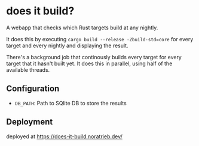 # does it build?

A webapp that checks which Rust targets build at any nightly.

It does this by executing `cargo build --release -Zbuild-std=core` for every target and every nightly and displaying the result.

There's a background job that continously builds every target for every target that it hasn't built yet.
It does this in parallel, using half of the available threads.


## Configuration

- `DB_PATH`: Path to SQlite DB to store the results

## Deployment

deployed at <https://does-it-build.noratrieb.dev/>
